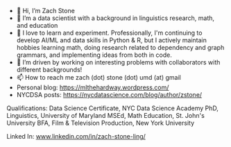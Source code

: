 - 👋 Hi, I’m Zach Stone
- 👀 I’m a data scientist with a background in linguistics research, math, and education
- 🌱 I love to learn and experiment. Professionally, I'm continuing to develop AI/ML and data skills in Python & R, but I actively maintain hobbies learning math, doing research related to dependency and graph grammars, and implementing ideas from both in code.
- 💞️ I’m driven by working on interesting problems with collaborators with different backgrounds!
- 📫 How to reach me zach (dot) stone (dot) umd (at) gmail 
- Personal blog: https://mlthehardway.wordpress.com/
- NYCDSA posts: https://nycdatascience.com/blog/author/zstone/

Qualifications:
Data Science Certificate, NYC Data Science Academy
PhD, Linguistics, University of Maryland
MSEd, Math Education, St. John's University
BFA, Film & Television Production, New York University

Linked In: www.linkedin.com/in/zach-stone-ling/
<!---
zstone00000/zstone00000 is a ✨ special ✨ repository because its `README.md` (this file) appears on your GitHub profile.
You can click the Preview link to take a look at your changes.
--->

